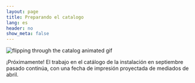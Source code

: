 ```yaml
---
layout: page
title: Preparando el catalogo
lang: es
header: no
show_meta: false
---
```


![flipping through the catalog animated gif]({{site_url}}/images/20170310catalog.gif)

¡Próximamente! El trabajo en el catálogo de la instalación en septiembre pasado continúa, con una fecha de impresión proyectada de mediados de abril.